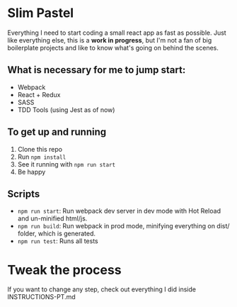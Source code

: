 # Slim Pastel

Everything I need to start coding a small react app as fast as possible.
Just like everything else, this is a **work in progress**,  but I'm not a fan of big boilerplate projects and like to know what's going on behind the scenes.

## What is necessary for me to jump start:
- Webpack
- React + Redux
- SASS
- TDD Tools (using Jest as of now)

## To get up and running

1. Clone this repo
2. Run `npm install`
3. See it running with `npm run start`
4. Be happy

## Scripts
- `npm run start`: Run webpack dev server in dev mode with Hot Reload and un-minified html/js.
- `npm run build`: Run webpack in prod mode, minifying everything on dist/ folder, which is generated.
- `npm run test`: Runs all tests

# Tweak the process
If you want to change any step, check out everything I did inside INSTRUCTIONS-PT.md